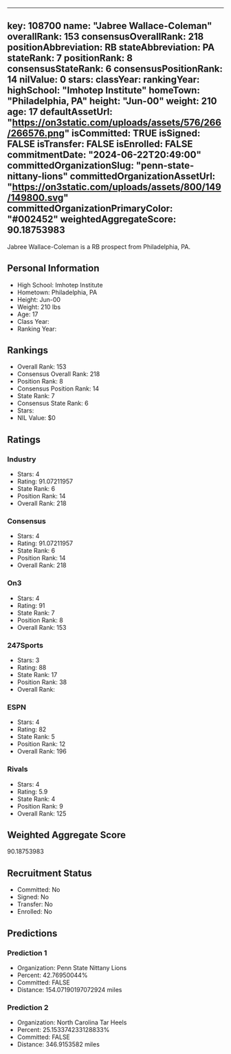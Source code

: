 ---
  key: 108700
  name: "Jabree Wallace-Coleman"
  overallRank: 153
  consensusOverallRank: 218
  positionAbbreviation: RB
  stateAbbreviation: PA
  stateRank: 7
  positionRank: 8
  consensusStateRank: 6
  consensusPositionRank: 14
  nilValue: 0
  stars: 
  classYear: 
  rankingYear: 
  highSchool: "Imhotep Institute"
  homeTown: "Philadelphia, PA"
  height: "Jun-00"
  weight: 210
  age: 17
  defaultAssetUrl: "https://on3static.com/uploads/assets/576/266/266576.png"
  isCommitted: TRUE
  isSigned: FALSE
  isTransfer: FALSE
  isEnrolled: FALSE
  commitmentDate: "2024-06-22T20:49:00"
  committedOrganizationSlug: "penn-state-nittany-lions"
  committedOrganizationAssetUrl: "https://on3static.com/uploads/assets/800/149/149800.svg"
  committedOrganizationPrimaryColor: "#002452"
  weightedAggregateScore: 90.18753983
  ---
  
  Jabree Wallace-Coleman is a RB prospect from Philadelphia, PA.
  
  ## Personal Information
  - High School: Imhotep Institute
  - Hometown: Philadelphia, PA
  - Height: Jun-00
  - Weight: 210 lbs
  - Age: 17
  - Class Year: 
  - Ranking Year: 
  
  ## Rankings
  - Overall Rank: 153
  - Consensus Overall Rank: 218
  - Position Rank: 8
  - Consensus Position Rank: 14
  - State Rank: 7
  - Consensus State Rank: 6
  - Stars: 
  - NIL Value: $0
  
  ## Ratings
  
  ### Industry
  - Stars: 4
  - Rating: 91.07211957
  - State Rank: 6
  - Position Rank: 14
  - Overall Rank: 218
  
  ### Consensus
  - Stars: 4
  - Rating: 91.07211957
  - State Rank: 6
  - Position Rank: 14
  - Overall Rank: 218
  
  ### On3
  - Stars: 4
  - Rating: 91
  - State Rank: 7
  - Position Rank: 8
  - Overall Rank: 153
  
  ### 247Sports
  - Stars: 3
  - Rating: 88
  - State Rank: 17
  - Position Rank: 38
  - Overall Rank: 
  
  ### ESPN
  - Stars: 4
  - Rating: 82
  - State Rank: 5
  - Position Rank: 12
  - Overall Rank: 196
  
  ### Rivals
  - Stars: 4
  - Rating: 5.9
  - State Rank: 4
  - Position Rank: 9
  - Overall Rank: 125
  
  ## Weighted Aggregate Score
  90.18753983
  
  ## Recruitment Status
  - Committed: No
  - Signed: No
  - Transfer: No
  - Enrolled: No
  
  
  
  ## Predictions
  
  ### Prediction 1
  - Organization: Penn State Nittany Lions
  - Percent: 42.76950044%
  - Committed: FALSE
  - Distance: 154.07190197072924 miles
  
  ### Prediction 2
  - Organization: North Carolina Tar Heels
  - Percent: 25.153374233128833%
  - Committed: FALSE
  - Distance: 346.9153582 miles
  